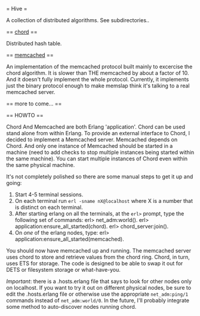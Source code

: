 = Hive =

A collection of distributed algorithms. See subdirectories..


== [chord](chord) ==

Distributed hash table.


== [memcached](memcached) ==

An implementation of the memcached protocol built mainly to excercise
the chord algorithm. It is slower than THE memcached by about a factor
of 10. And it doesn't fully implement the whole protocol. Currently,
it implements just the binary protocol enough to make memslap think
it's talking to a real memcached server.


== more to come... ==

== HOWTO ==

Chord And Memcached are both Erlang 'application'. Chord can be used
stand alone from within Erlang. To provide an external interface to
Chord, I decided to implement a Memcached server. Memcached depends on
Chord. And only one instance of Memcached should be started in a
machine (need to add checks to stop multiple instances being started
within the same machine). You can start multiple instances of Chord
even within the same physical machine.

It's not completely polished so there are some manual steps to get it
up and going:

1. Start 4-5 terminal sessions.
2. On each terminal run `erl -sname nX@localhost` where X is a number that is distinct on each terminal.
3. After starting erlang on all the terminals, at the `erl>` prompt, type the following set of commands:
    erl> net_adm:world().
    erl> application:ensure_all_started(chord).
    erl> chord_server:join().
4. On *one* of the erlang nodes, type:
    erl> application:ensure_all_started(memcached).

You should now have memcached up and running. The memcached server
uses chord to store and retrieve values from the chord ring. Chord, in
turn, uses ETS for storage. The code is designed to be able to swap it
out for DETS or filesystem storage or what-have-you.

*Important*: there is a .hosts.erlang file that says to look for other
 nodes only on localhost. If you want to try it out on different
 physical nodes, be sure to edit the .hosts.erlang file or otherwise
 use the appropriate `net_adm:ping/1` commands instead of
 `net_adm:world/0`. In the future, I'll probably integrate some method
 to auto-discover nodes running chord.

[chord]: ./chord "Chord"
[memcached]: ./memcached "Memcached"
